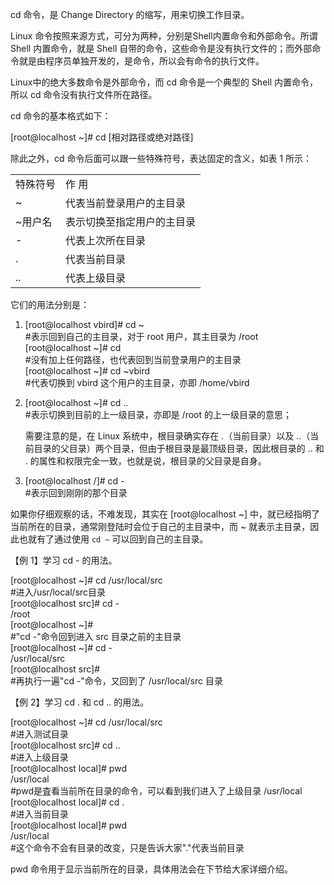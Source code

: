cd 命令，是 Change Directory 的缩写，用来切换工作目录。

  


  


Linux 命令按照来源方式，可分为两种，分别是Shell内置命令和外部命令。所谓 Shell 内置命令，就是 Shell 自带的命令，这些命令是没有执行文件的；而外部命令就是由程序员单独开发的，是命令，所以会有命令的执行文件。

Linux中的绝大多数命令是外部命令，而 cd 命令是一个典型的 Shell 内置命令，所以 cd 命令没有执行文件所在路径。

  


  


cd 命令的基本格式如下：

  


\[root@localhost ~\]\# cd \[相对路径或绝对路径\]

  


除此之外，cd 命令后面可以跟一些特殊符号，表达固定的含义，如表 1 所示：

  


  


|  |  |
| :--- | :--- |
| 特殊符号 | 作 用 |
| ~ | 代表当前登录用户的主目录 |
| ~用户名 | 表示切换至指定用户的主目录 |
| - | 代表上次所在目录 |
| . | 代表当前目录 |
| .. | 代表上级目录 |

  


它们的用法分别是：

1. \[root@localhost vbird\]\# cd ~  
   \#表示回到自己的主目录，对于 root 用户，其主目录为 /root  
   \[root@localhost ~\]\# cd  
   \#没有加上任何路径，也代表回到当前登录用户的主目录  
   \[root@localhost ~\]\# cd ~vbird  
   \#代表切换到 vbird 这个用户的主目录，亦即 /home/vbird

2. \[root@localhost ~\]\# cd ..  
   \#表示切换到目前的上一级目录，亦即是 /root 的上一级目录的意思；

   需要注意的是，在 Linux 系统中，根目录确实存在 .（当前目录）以及 ..（当前目录的父目录）两个目录，但由于根目录是最顶级目录，因此根目录的 .. 和 . 的属性和权限完全一致，也就是说，根目录的父目录是自身。

3. \[root@localhost /\]\# cd -  
   \#表示回到刚刚的那个目录

  


如果你仔细观察的话，不难发现，其实在 \[root@localhost ~\] 中，就已经指明了当前所在的目录，通常刚登陆时会位于自己的主目录中，而 ~ 就表示主目录，因此也就有了通过使用 `cd ~` 可以回到自己的主目录。

  


  


【例 1】学习 cd - 的用法。

\[root@localhost ~\]\# cd /usr/local/src  
\#进入/usr/local/src目录  
\[root@localhost src\]\# cd -  
/root  
\[root@localhost ~\]\#  
\#"cd -"命令回到进入 src 目录之前的主目录  
\[root@localhost ~\]\# cd -  
/usr/local/src  
\[root@localhost src\]\#  
\#再执行一遍"cd -"命令，又回到了 /usr/local/src 目录

  


【例 2】学习 cd . 和 cd .. 的用法。

\[root@localhost ~\]\# cd /usr/local/src  
\#进入测试目录  
\[root@localhost src\]\# cd ..  
\#进入上级目录  
\[root@localhost local\]\# pwd  
/usr/local  
\#pwd是査看当前所在目录的命令，可以看到我们进入了上级目录 /usr/local  
\[root@localhost local\]\# cd .  
\#进入当前目录  
\[root@localhost local\]\# pwd  
/usr/local  
\#这个命令不会有目录的改变，只是告诉大家"."代表当前目录

pwd 命令用于显示当前所在的目录，具体用法会在下节给大家详细介绍。

